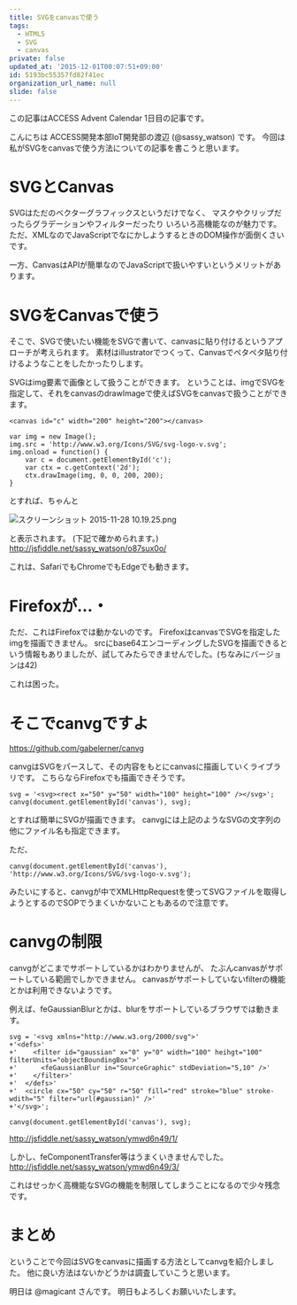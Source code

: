 ```yaml
---
title: SVGをcanvasで使う
tags:
  - HTML5
  - SVG
  - canvas
private: false
updated_at: '2015-12-01T00:07:51+09:00'
id: 5193bc55357fd82f41ec
organization_url_name: null
slide: false
---
```

この記事はACCESS Advent Calendar 1日目の記事です。

こんにちは ACCESS開発本部IoT開発部の渡辺 (@sassy_watson) です。
今回は私がSVGをcanvasで使う方法についての記事を書こうと思います。

# SVGとCanvas

SVGはただのベクターグラフィックスというだけでなく、
マスクやクリップだったらグラデーションやフィルターだったり
いろいろ高機能なのが魅力です。
ただ、XMLなのでJavaScriptでなにかしようするときのDOM操作が面倒くさいです。

一方、CanvasはAPIが簡単なのでJavaScriptで扱いやすいというメリットがあります。


# SVGをCanvasで使う

そこで、SVGで使いたい機能をSVGで書いて、canvasに貼り付けるというアプローチが考えられます。
素材はillustratorでつくって、Canvasでペタペタ貼り付けるようなことをしたかったりします。

SVGはimg要素で画像として扱うことができます。
ということは、imgでSVGを指定して、それをcanvasのdrawImageで使えばSVGをcanvasで扱うことができます。

```html:
<canvas id="c" width="200" height="200"></canvas>
```

```javascript:
var img = new Image();
img.src = 'http://www.w3.org/Icons/SVG/svg-logo-v.svg';
img.onload = function() {
    var c = document.getElementById('c');
	var ctx = c.getContext('2d');
	ctx.drawImage(img, 0, 0, 200, 200);
}
```

とすれば、ちゃんと

![スクリーンショット 2015-11-28 10.19.25.png](https://qiita-image-store.s3.amazonaws.com/0/4044/708569c3-a0f8-131a-62bd-ab6fd420660e.png "スクリーンショット 2015-11-28 10.19.25.png")

と表示されます。
(下記で確かめられます。)
http://jsfiddle.net/sassy_watson/o87sux0o/

これは、SafariでもChromeでもEdgeでも動きます。


# Firefoxが…・

ただ、これはFirefoxでは動かないのです。
FirefoxはcanvasでSVGを指定したimgを描画できません。
srcにbase64エンコーディングしたSVGを描画できるという情報もありましたが、試してみたらできませんでした。(ちなみにバージョンは42)

これは困った。

# そこでcanvgですよ

https://github.com/gabelerner/canvg

canvgはSVGをパースして、その内容をもとにcanvasに描画していくライブラリです。
こちらならFirefoxでも描画できそうです。


```javascript:
svg = '<svg><rect x="50" y="50" width="100" height="100" /></svg>';
canvg(document.getElementById('canvas'), svg);
```

とすれば簡単にSVGが描画できます。
canvgには上記のようなSVGの文字列の他にファイル名も指定できます。

ただ、

```javascript:
canvg(document.getElementById('canvas'), 'http://www.w3.org/Icons/SVG/svg-logo-v.svg');
```

みたいにすると、canvgが中でXMLHttpRequestを使ってSVGファイルを取得しようとするのでSOPでうまくいかないこともあるので注意です。

# canvgの制限


canvgがどこまでサポートしているかはわかりませんが、
たぶんcanvasがサポートしている範囲でしかできません。
canvasがサポートしていないfilterの機能とかは利用できないようです。

例えば、feGaussianBlurとかは、blurをサポートしているブラウザでは動きます。

```javascript:
svg = '<svg xmlns="http://www.w3.org/2000/svg">'
+'<defs>'
+'    <filter id="gaussian" x="0" y="0" width="100" heihgt="100" filterUnits="objectBoundingBox">'
+'      <feGaussianBlur in="SourceGraphic" stdDeviation="5,10" />'
+'    </filter>'
+'  </defs>'
+'  <circle cx="50" cy="50" r="50" fill="red" stroke="blue" stroke-wdith="5" filter="url(#gaussian)" />'
+'</svg>';

canvg(document.getElementById('canvas'), svg);
```

http://jsfiddle.net/sassy_watson/ymwd6n49/1/


しかし、feComponentTransfer等はうまくいきませんでした。
http://jsfiddle.net/sassy_watson/ymwd6n49/3/

これはせっかく高機能なSVGの機能を制限してしまうことになるので少々残念です。

# まとめ

ということで今回はSVGをcanvasに描画する方法としてcanvgを紹介しました。
他に良い方法はないかどうかは調査していこうと思います。

明日は @magicant さんです。
明日もよろしくお願いいたします。




 

